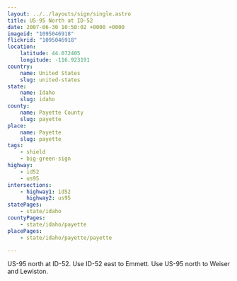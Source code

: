 ```yaml
---
layout: ../../layouts/sign/single.astro
title: US-95 North at ID-52
date: 2007-06-30 10:50:02 +0000 +0000
imageid: "1095046918"
flickrid: "1095046918"
location:
    latitude: 44.072405
    longitude: -116.923191
country:
    name: United States
    slug: united-states
state:
    name: Idaho
    slug: idaho
county:
    name: Payette County
    slug: payette
place:
    name: Payette
    slug: payette
tags:
    - shield
    - big-green-sign
highway:
    - id52
    - us95
intersections:
    - highway1: id52
      highway2: us95
statePages:
    - state/idaho
countyPages:
    - state/idaho/payette
placePages:
    - state/idaho/payette/payette

---
```

US-95 north at ID-52.  Use ID-52 east to Emmett.  Use US-95 north to Weiser and Lewiston.